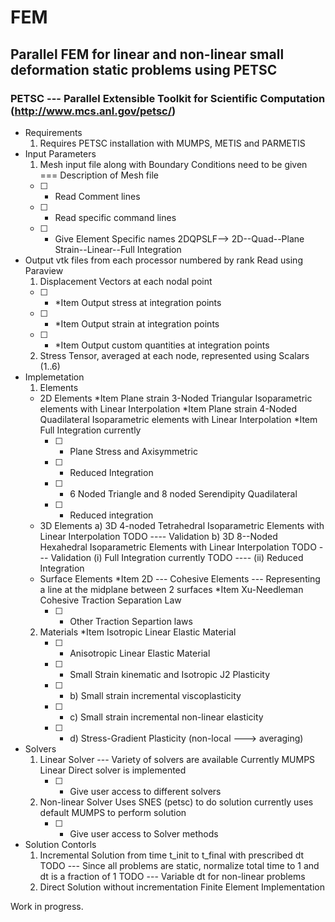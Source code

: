 # FEM
## Parallel FEM for linear and non-linear small deformation static problems using PETSC 
### PETSC --- Parallel Extensible Toolkit for Scientific Computation (http://www.mcs.anl.gov/petsc/)
  * Requirements
	1. Requires PETSC installation with MUMPS, METIS and PARMETIS
  * Input Parameters
	1. Mesh input file along with Boundary Conditions need to be given 
	  === Description of Mesh file
	- [ ] - Read Comment lines 
	- [ ] - Read specific command lines
	- [ ] - Give Element Specific names 2DQPSLF--> 2D--Quad--Plane Strain--Linear--Full Integration
	
  * Output 
	vtk files from each processor numbered by rank
	Read using Paraview
	 1. Displacement Vectors at each nodal point
	 - [ ] - *Item  Output stress at integration points
	 - [ ] - *Item  Output strain at integration points
	 - [ ] - *Item  Output custom quantities at integration points
	 2. Stress Tensor, averaged at each node, represented using Scalars (1..6)
  * Implemetation
	1. Elements
	  * 2D Elements 
	    *Item Plane strain 3-Noded Triangular Isoparametric elements with Linear Interpolation 
	    *Item Plane strain 4-Noded Quadilateral Isoparametric elements with Linear Interpolation
	        *Item Full Integration currently 
	    - [ ] - Plane Stress and Axisymmetric
	    - [ ] - Reduced Integration
	    - [ ] - 6 Noded Triangle and 8 noded Serendipity Quadilateral
	    - [ ] - Reduced integration
	  * 3D Elements
	    a) 3D 4-noded Tetrahedral  Isoparametric Elements with Linear Interpolation
	    TODO ---- Validation
	    b) 3D 8--Noded Hexahedral Isoparametric Elements with Linear Interpolation
	    TODO --- Validation
	      (i) Full Integration currently 
	      TODO ---- (ii) Reduced Integration
	  * Surface Elements
	    *Item 2D --- Cohesive Elements --- Representing a line at the midplane between 2 surfaces
	         *Item Xu-Needleman Cohesive Traction Separation Law
	    - [ ] - Other Traction Separtion laws
	2. Materials
	  *Item Isotropic Linear Elastic Material 
	    - [ ] - Anisotropic Linear Elastic Material
	    - [ ] - Small Strain kinematic and Isotropic J2 Plasticity 
	    - [ ] - b) Small strain incremental viscoplasticity
	    - [ ] - c) Small strain incremental non-linear elasticity
	    - [ ] - d) Stress-Gradient Plasticity (non-local ---> averaging)
  * Solvers 
	1. Linear Solver ---
	    Variety of solvers are available 
	    Currently MUMPS Linear Direct solver is implemented
	    - [ ] - Give user access to different solvers
	2. Non-linear Solver 
	    Uses SNES (petsc) to do solution
	      currently uses default MUMPS to perform solution
	    - [ ] - Give user access to Solver methods
  * Solution Contorls
	1. Incremental Solution from time t_init to t_final with prescribed dt
	  TODO --- Since all problems are static, normalize total time to 1 and dt is a fraction of 1
	  TODO --- Variable dt for non-linear problems
	2. Direct Solution without incrementation
Finite Element Implementation

Work in progress.
